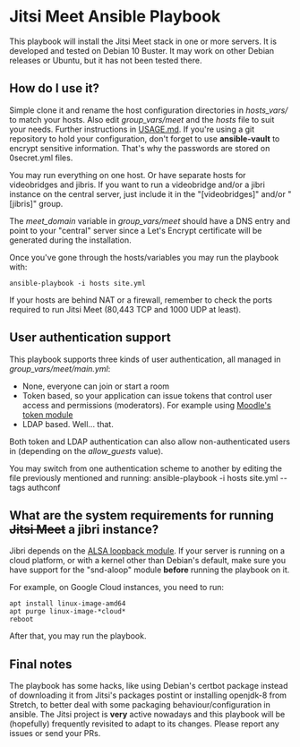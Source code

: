 # Jitsi Meet Ansible Playbook

This playbook will install the Jitsi Meet stack in one or more servers.  It is
developed and tested on Debian 10 Buster. It may work on other Debian releases
or Ubuntu, but it has not been tested there.

## How do I use it?

Simple clone it and rename the host configuration directories in *hosts_vars/*
to match your hosts.
Also edit *group_vars/meet* and the *hosts* file to suit your needs.
Further instructions in [USAGE.md](USAGE.md).
If you're using a git repository to hold your configuration, don't forget to
use **ansible-vault** to encrypt sensitive information. That's why the passwords
are stored on 0secret.yml files.

You may run everything on one host. Or have separate hosts for videobridges and
jibris. If you want to run a videobridge and/or a jibri instance on the central
server, just include it in the "[videobridges]" and/or "[jibris]" group.

The *meet_domain* variable in *group_vars/meet* should have a DNS entry and
point to your "central" server since a Let's Encrypt certificate will be
generated during the installation.

Once you've gone through the hosts/variables you may run the playbook with:

    ansible-playbook -i hosts site.yml

If your hosts are behind NAT or a firewall, remember to check the ports
required to run Jitsi Meet (80,443 TCP and 1000 UDP at least).

## User authentication support

This playbook supports three kinds of user authentication, all managed in
*group_vars/meet/main.yml*:
- None, everyone can join or start a room
- Token based, so your application can issue tokens that control user access
  and permissions (moderators). For example using [Moodle's token module](https://github.com/udima-university/moodle-mod_jitsi)
- LDAP based. Well... that.

Both token and LDAP authentication can also allow non-authenticated users in
(depending on the *allow_guests* value).

You may switch from one authentication scheme to another by editing the file
previously mentioned and running:
    ansible-playbook -i hosts site.yml --tags authconf

## What are the system requirements for running ~~Jitsi Meet~~ a jibri instance?

Jibri depends on the [ALSA loopback module](https://github.com/jitsi/jibri/blob/master/README.md#alsa-and-loopback-device).
If your server is running on a cloud platform, or with a kernel other than
Debian's default, make sure you have support for the "snd-aloop" module
**before** running the playbook on it.

For example, on Google Cloud instances, you need to run:

    apt install linux-image-amd64
    apt purge linux-image-*cloud*
    reboot

After that, you may run the playbook.

## Final notes

The playbook has some hacks, like using Debian's certbot package instead of
downloading it from Jitsi's packages postint or installing openjdk-8 from
Stretch, to better deal with some packaging behaviour/configuration in
ansible. The Jitsi project is **very** active nowadays and this playbook will
be (hopefully) frequently revisited to adapt to its changes. Please report any
issues or send your PRs.

